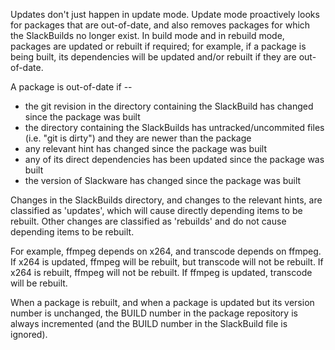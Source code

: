 Updates don't just happen in update mode.  Update mode proactively looks for packages that are out-of-date, and also removes packages for which the SlackBuilds no longer exist.  In build mode and in rebuild mode, packages are updated or rebuilt if required; for example, if a package is being built, its dependencies will be updated and/or rebuilt if they are out-of-date.  

A package is out-of-date if --

* the git revision in the directory containing the SlackBuild has changed since the package was built
* the directory containing the SlackBuilds has untracked/uncommited files (i.e. "git is dirty") and they are newer than the package
* any relevant hint has changed since the package was built
* any of its direct dependencies has been updated since the package was built
* the version of Slackware has changed since the package was built

Changes in the SlackBuilds directory, and changes to the relevant hints,
are classified as 'updates', which will cause directly depending items to
be rebuilt.  Other changes are classified as 'rebuilds' and do not cause
depending items to be rebuilt.

For example, ffmpeg depends on x264, and transcode depends on ffmpeg. If x264 is updated, ffmpeg will be rebuilt, but transcode will not be rebuilt.  If x264 is rebuilt, ffmpeg will not be rebuilt.  If ffmpeg is updated, transcode will be rebuilt.

When a package is rebuilt, and when a package is updated but its
version number is unchanged, the BUILD number in the package repository
is always incremented (and the BUILD number in the SlackBuild file is
ignored).
